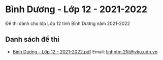 # Bình Dương - Lớp 12 - 2021-2022

Đề thi dành cho lớp Lớp 12 tỉnh Bình Dương năm 2021-2022

## Danh sách đề thi

- [Bình Dương - Lớp 12 - 2021-2022.pdf](Bình%20Dương%20-%20Lớp%2012%20-%202021-2022.pdf)
Email: linhptm.21it@vku.udn.vn

